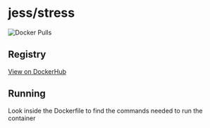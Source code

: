 # jess/stress

![Docker Pulls](https://img.shields.io/docker/pulls/jess/stress)



## Registry

[View on DockerHub](https://hub.docker.com/r/jess/stress)

## Running

Look inside the Dockerfile to find the commands needed to run the container
